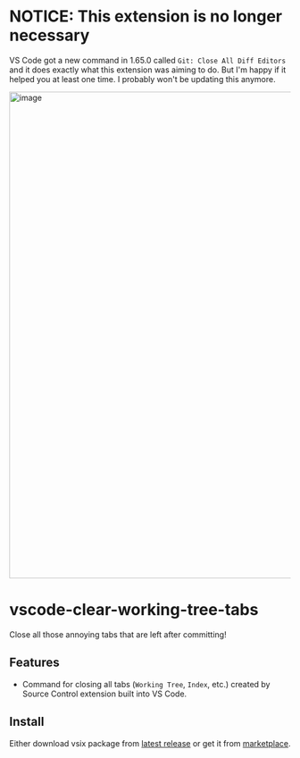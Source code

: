 # NOTICE: This extension is no longer necessary

VS Code got a new command in 1.65.0 called `Git: Close All Diff Editors` and it does exactly what this extension was aiming to do. But I'm happy if it helped you at least one time. I probably won't be updating this anymore.


<img width="871" alt="image" src="https://user-images.githubusercontent.com/10141960/156747320-0e079e55-6d2d-485a-a410-8cd300bae61b.png">

# vscode-clear-working-tree-tabs

Close all those annoying tabs that are left after committing!

## Features

- Command for closing all tabs (`Working Tree`, `Index`, etc.) created by Source Control extension built into VS Code.

## Install

Either download vsix package from [latest release](https://github.com/effektsvk/vscode-clear-working-tree-tabs/releases/latest) or get it from [marketplace](https://marketplace.visualstudio.com/items?itemName=effektsvk.vscode-clear-working-tree-tabs).
